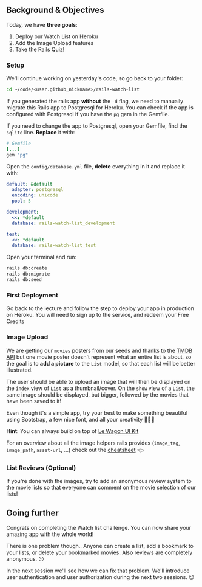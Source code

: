 ## Background & Objectives

Today, we have **three goals**:

1. Deploy our Watch List on Heroku
2. Add the Image Upload features
3. Take the Rails Quiz!

### Setup

We'll continue working on yesterday's code, so go back to your folder:

```bash
cd ~/code/<user.github_nickname>/rails-watch-list
```

If you generated the rails app **without** the `-d` flag, we need to manually migrate this Rails app to Postgresql for Heroku. You can check if the app is configured with Postgresql if you have the `pg` gem in the Gemfile.

If you need to change the app to Postgresql, open your Gemfile, find the `sqlite` line. **Replace** it with:

```ruby
# Gemfile
[...]
gem "pg"
```

Open the `config/database.yml` file, **delete** everything in it and replace it with:

```yaml
default: &default
  adapter: postgresql
  encoding: unicode
  pool: 5

development:
  <<: *default
  database: rails-watch-list_development

test:
  <<: *default
  database: rails-watch-list_test
```

Open your terminal and run:

```bash
rails db:create
rails db:migrate
rails db:seed
```

### First Deployment

Go back to the lecture and follow the step to deploy your app in production on Heroku. You will need to sign up to the service, and redeem your Free Credits

### Image Upload

We are getting our `movies` posters from our seeds and thanks to the [TMDB API](https://developers.themoviedb.org/3) but one movie poster doesn't represent what an entire list is about, so the goal is to **add a picture** to the `List` model, so that each list will be better illustrated.

The user should be able to upload an image that will then be displayed on the `index` view of `List` as a thumbnail/cover. On the `show` view of a `List`, the same image should be displayed, but bigger, followed by the movies that have been saved to it!

Even though it's a simple app, try your best to make something beautiful using Bootstrap, a few nice font, and all your creativity 🎨😊🎨

**Hint**: You can always build on top of [Le Wagon UI Kit](https://uikit.lewagon.com/)

For an overview about all the image helpers rails provides (`image_tag`, `image_path`, `asset-url`, ...) check out the [cheatsheet](https://kitt.lewagon.com/knowledge/cheatsheets/rails_image_helpers) 👈

### List Reviews (Optional)

If you're done with the images, try to add an anonymous review system to the movie lists so that everyone can comment on the movie selection of our lists!

## Going further

Congrats on completing the Watch list challenge. You can now share your amazing app with the whole world!

There is one problem though.. Anyone can create a list, add a bookmark to your lists, or delete your bookmarked movies. Also reviews are completely anonymous. 😔

In the next session we'll see how we can fix that problem. We'll introduce user authentication and user authorization during the next two sessions. 😉
